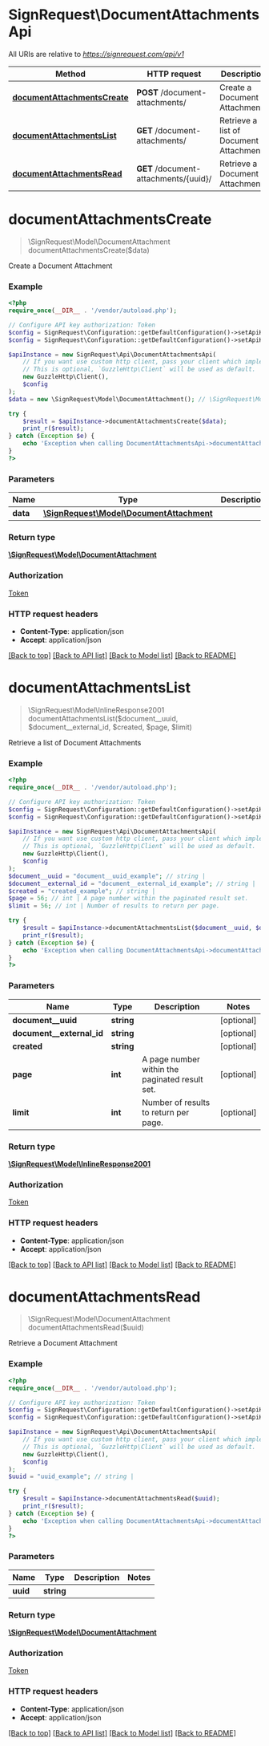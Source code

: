# SignRequest\DocumentAttachmentsApi

All URIs are relative to *https://signrequest.com/api/v1*

Method | HTTP request | Description
------------- | ------------- | -------------
[**documentAttachmentsCreate**](DocumentAttachmentsApi.md#documentAttachmentsCreate) | **POST** /document-attachments/ | Create a Document Attachment
[**documentAttachmentsList**](DocumentAttachmentsApi.md#documentAttachmentsList) | **GET** /document-attachments/ | Retrieve a list of Document Attachments
[**documentAttachmentsRead**](DocumentAttachmentsApi.md#documentAttachmentsRead) | **GET** /document-attachments/{uuid}/ | Retrieve a Document Attachment


# **documentAttachmentsCreate**
> \SignRequest\Model\DocumentAttachment documentAttachmentsCreate($data)

Create a Document Attachment



### Example
```php
<?php
require_once(__DIR__ . '/vendor/autoload.php');

// Configure API key authorization: Token
$config = SignRequest\Configuration::getDefaultConfiguration()->setApiKey('Authorization', 'YOUR_API_KEY');
$config = SignRequest\Configuration::getDefaultConfiguration()->setApiKeyPrefix('Authorization', 'Token');

$apiInstance = new SignRequest\Api\DocumentAttachmentsApi(
    // If you want use custom http client, pass your client which implements `GuzzleHttp\ClientInterface`.
    // This is optional, `GuzzleHttp\Client` will be used as default.
    new GuzzleHttp\Client(),
    $config
);
$data = new \SignRequest\Model\DocumentAttachment(); // \SignRequest\Model\DocumentAttachment | 

try {
    $result = $apiInstance->documentAttachmentsCreate($data);
    print_r($result);
} catch (Exception $e) {
    echo 'Exception when calling DocumentAttachmentsApi->documentAttachmentsCreate: ', $e->getMessage(), PHP_EOL;
}
?>
```

### Parameters

Name | Type | Description  | Notes
------------- | ------------- | ------------- | -------------
 **data** | [**\SignRequest\Model\DocumentAttachment**](../Model/DocumentAttachment.md)|  |

### Return type

[**\SignRequest\Model\DocumentAttachment**](../Model/DocumentAttachment.md)

### Authorization

[Token](../../README.md#Token)

### HTTP request headers

 - **Content-Type**: application/json
 - **Accept**: application/json

[[Back to top]](#) [[Back to API list]](../../README.md#documentation-for-api-endpoints) [[Back to Model list]](../../README.md#documentation-for-models) [[Back to README]](../../README.md)

# **documentAttachmentsList**
> \SignRequest\Model\InlineResponse2001 documentAttachmentsList($document__uuid, $document__external_id, $created, $page, $limit)

Retrieve a list of Document Attachments



### Example
```php
<?php
require_once(__DIR__ . '/vendor/autoload.php');

// Configure API key authorization: Token
$config = SignRequest\Configuration::getDefaultConfiguration()->setApiKey('Authorization', 'YOUR_API_KEY');
$config = SignRequest\Configuration::getDefaultConfiguration()->setApiKeyPrefix('Authorization', 'Token');

$apiInstance = new SignRequest\Api\DocumentAttachmentsApi(
    // If you want use custom http client, pass your client which implements `GuzzleHttp\ClientInterface`.
    // This is optional, `GuzzleHttp\Client` will be used as default.
    new GuzzleHttp\Client(),
    $config
);
$document__uuid = "document__uuid_example"; // string | 
$document__external_id = "document__external_id_example"; // string | 
$created = "created_example"; // string | 
$page = 56; // int | A page number within the paginated result set.
$limit = 56; // int | Number of results to return per page.

try {
    $result = $apiInstance->documentAttachmentsList($document__uuid, $document__external_id, $created, $page, $limit);
    print_r($result);
} catch (Exception $e) {
    echo 'Exception when calling DocumentAttachmentsApi->documentAttachmentsList: ', $e->getMessage(), PHP_EOL;
}
?>
```

### Parameters

Name | Type | Description  | Notes
------------- | ------------- | ------------- | -------------
 **document__uuid** | **string**|  | [optional]
 **document__external_id** | **string**|  | [optional]
 **created** | **string**|  | [optional]
 **page** | **int**| A page number within the paginated result set. | [optional]
 **limit** | **int**| Number of results to return per page. | [optional]

### Return type

[**\SignRequest\Model\InlineResponse2001**](../Model/InlineResponse2001.md)

### Authorization

[Token](../../README.md#Token)

### HTTP request headers

 - **Content-Type**: application/json
 - **Accept**: application/json

[[Back to top]](#) [[Back to API list]](../../README.md#documentation-for-api-endpoints) [[Back to Model list]](../../README.md#documentation-for-models) [[Back to README]](../../README.md)

# **documentAttachmentsRead**
> \SignRequest\Model\DocumentAttachment documentAttachmentsRead($uuid)

Retrieve a Document Attachment



### Example
```php
<?php
require_once(__DIR__ . '/vendor/autoload.php');

// Configure API key authorization: Token
$config = SignRequest\Configuration::getDefaultConfiguration()->setApiKey('Authorization', 'YOUR_API_KEY');
$config = SignRequest\Configuration::getDefaultConfiguration()->setApiKeyPrefix('Authorization', 'Token');

$apiInstance = new SignRequest\Api\DocumentAttachmentsApi(
    // If you want use custom http client, pass your client which implements `GuzzleHttp\ClientInterface`.
    // This is optional, `GuzzleHttp\Client` will be used as default.
    new GuzzleHttp\Client(),
    $config
);
$uuid = "uuid_example"; // string | 

try {
    $result = $apiInstance->documentAttachmentsRead($uuid);
    print_r($result);
} catch (Exception $e) {
    echo 'Exception when calling DocumentAttachmentsApi->documentAttachmentsRead: ', $e->getMessage(), PHP_EOL;
}
?>
```

### Parameters

Name | Type | Description  | Notes
------------- | ------------- | ------------- | -------------
 **uuid** | **string**|  |

### Return type

[**\SignRequest\Model\DocumentAttachment**](../Model/DocumentAttachment.md)

### Authorization

[Token](../../README.md#Token)

### HTTP request headers

 - **Content-Type**: application/json
 - **Accept**: application/json

[[Back to top]](#) [[Back to API list]](../../README.md#documentation-for-api-endpoints) [[Back to Model list]](../../README.md#documentation-for-models) [[Back to README]](../../README.md)

